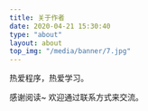 ```yaml
---
title: 关于作者
date: 2020-04-21 15:30:40
type: "about"
layout: about
top_img: "/media/banner/7.jpg"
---
```

热爱程序，热爱学习。

感谢阅读~
欢迎通过联系方式来交流。


